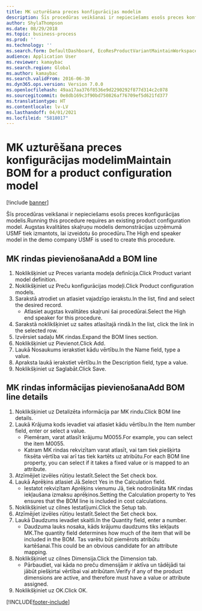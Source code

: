 ```yaml
---
title: MK uzturēšana preces konfigurācijas modelim
description: Šīs procedūras veikšanai ir nepieciešams esošs preces konfigurācijas modelis.
author: ShylaThompson
ms.date: 08/29/2018
ms.topic: business-process
ms.prod: ''
ms.technology: ''
ms.search.form: DefaultDashboard, EcoResProductVariantMaintainWorkspace, PCProductConfigurationModelListPage, PCProductConfigurationModelDetails, PCBOMLineDetails, InventItemIdLookupSimple
audience: Application User
ms.reviewer: kamaybac
ms.search.region: Global
ms.author: kamaybac
ms.search.validFrom: 2016-06-30
ms.dyn365.ops.version: Version 7.0.0
ms.openlocfilehash: 49aa17aa376f8536e9d2290292f877d314c2c078
ms.sourcegitcommit: 0e8db169c3f90bd750826af76709ef5d621fd377
ms.translationtype: HT
ms.contentlocale: lv-LV
ms.lasthandoff: 04/01/2021
ms.locfileid: "5818017"
---
```

# <a name="maintain-bom-for-a-product-configuration-model"></a><span data-ttu-id="a1829-103">MK uzturēšana preces konfigurācijas modelim</span><span class="sxs-lookup"><span data-stu-id="a1829-103">Maintain BOM for a product configuration model</span></span>

[!include [banner](../../includes/banner.md)]

<span data-ttu-id="a1829-104">Šīs procedūras veikšanai ir nepieciešams esošs preces konfigurācijas modelis.</span><span class="sxs-lookup"><span data-stu-id="a1829-104">Running this procedure requires an existing product configuration model.</span></span> <span data-ttu-id="a1829-105">Augstas kvalitātes skaļruņu modelis demonstrācijas uzņēmumā USMF tiek izmantots, lai izveidotu šo procedūru.</span><span class="sxs-lookup"><span data-stu-id="a1829-105">The High end speaker model in the demo company USMF is used to create this procedure.</span></span>


## <a name="add-a-bom-line"></a><span data-ttu-id="a1829-106">MK rindas pievienošana</span><span class="sxs-lookup"><span data-stu-id="a1829-106">Add a BOM line</span></span>
1. <span data-ttu-id="a1829-107">Noklikšķiniet uz Preces varianta modeļa definīcija.</span><span class="sxs-lookup"><span data-stu-id="a1829-107">Click Product variant model definition.</span></span>
2. <span data-ttu-id="a1829-108">Noklikšķiniet uz Preču konfigurācijas modeļi.</span><span class="sxs-lookup"><span data-stu-id="a1829-108">Click Product configuration models.</span></span>
3. <span data-ttu-id="a1829-109">Sarakstā atrodiet un atlasiet vajadzīgo ierakstu.</span><span class="sxs-lookup"><span data-stu-id="a1829-109">In the list, find and select the desired record.</span></span>
    * <span data-ttu-id="a1829-110">Atlasiet augstas kvalitātes skaļruni šai procedūrai.</span><span class="sxs-lookup"><span data-stu-id="a1829-110">Select the High end speaker for this procedure.</span></span>  
4. <span data-ttu-id="a1829-111">Sarakstā noklikšķiniet uz saites atlasītajā rindā.</span><span class="sxs-lookup"><span data-stu-id="a1829-111">In the list, click the link in the selected row.</span></span>
5. <span data-ttu-id="a1829-112">Izvērsiet sadaļu MK rindas.</span><span class="sxs-lookup"><span data-stu-id="a1829-112">Expand the BOM lines section.</span></span>
6. <span data-ttu-id="a1829-113">Noklikšķiniet uz Pievienot.</span><span class="sxs-lookup"><span data-stu-id="a1829-113">Click Add.</span></span>
7. <span data-ttu-id="a1829-114">Laukā Nosaukums ierakstiet kādu vērtību.</span><span class="sxs-lookup"><span data-stu-id="a1829-114">In the Name field, type a value.</span></span>
8. <span data-ttu-id="a1829-115">Apraksta laukā ierakstiet vērtību.</span><span class="sxs-lookup"><span data-stu-id="a1829-115">In the Description field, type a value.</span></span>
9. <span data-ttu-id="a1829-116">Noklikšķiniet uz Saglabāt.</span><span class="sxs-lookup"><span data-stu-id="a1829-116">Click Save.</span></span>

## <a name="add-bom-line-details"></a><span data-ttu-id="a1829-117">MK rindas informācijas pievienošana</span><span class="sxs-lookup"><span data-stu-id="a1829-117">Add BOM line details</span></span>
1. <span data-ttu-id="a1829-118">Noklikšķiniet uz Detalizēta informācija par MK rindu.</span><span class="sxs-lookup"><span data-stu-id="a1829-118">Click BOM line details.</span></span>
2. <span data-ttu-id="a1829-119">Laukā Krājuma kods ievadiet vai atlasiet kādu vērtību.</span><span class="sxs-lookup"><span data-stu-id="a1829-119">In the Item number field, enter or select a value.</span></span>
    * <span data-ttu-id="a1829-120">Piemēram, varat atlasīt krājumu M0055.</span><span class="sxs-lookup"><span data-stu-id="a1829-120">For example, you can select the item M0055.</span></span>  
    * <span data-ttu-id="a1829-121">Katram MK rindas rekvizītam varat atlasīt, vai tam tiek piešķirta fiksēta vērtība vai arī tas tiek kartēts uz atribūtu.</span><span class="sxs-lookup"><span data-stu-id="a1829-121">For each BOM line property, you can select if it takes a fixed value or is mapped to an attribute.</span></span>  
3. <span data-ttu-id="a1829-122">Atzīmējiet izvēles rūtiņu Iestatīt.</span><span class="sxs-lookup"><span data-stu-id="a1829-122">Select the Set check box.</span></span>
4. <span data-ttu-id="a1829-123">Laukā Aprēķins atlasiet Jā.</span><span class="sxs-lookup"><span data-stu-id="a1829-123">Select Yes in the Calculation field.</span></span>
    * <span data-ttu-id="a1829-124">Iestatot rekvizītam Aprēķins vienumu Jā, tiek nodrošināta MK rindas iekļaušana izmaksu aprēķinos.</span><span class="sxs-lookup"><span data-stu-id="a1829-124">Setting the Calculation property to Yes ensures that the BOM line is included in cost calculations.</span></span>  
5. <span data-ttu-id="a1829-125">Noklikšķiniet uz cilnes Iestatījumi.</span><span class="sxs-lookup"><span data-stu-id="a1829-125">Click the Setup tab.</span></span>
6. <span data-ttu-id="a1829-126">Atzīmējiet izvēles rūtiņu Iestatīt.</span><span class="sxs-lookup"><span data-stu-id="a1829-126">Select the Set check box.</span></span>
7. <span data-ttu-id="a1829-127">Laukā Daudzums ievadiet skaitli.</span><span class="sxs-lookup"><span data-stu-id="a1829-127">In the Quantity field, enter a number.</span></span>
    * <span data-ttu-id="a1829-128">Daudzuma lauks nosaka, kāds krājumu daudzums tiks iekļauts MK.</span><span class="sxs-lookup"><span data-stu-id="a1829-128">The quantity field determines how much of the item that will be included in the BOM.</span></span> <span data-ttu-id="a1829-129">Tas varētu būt piemērots atribūtu kartēšanai.</span><span class="sxs-lookup"><span data-stu-id="a1829-129">This could be an obvious candidate for an attribute mapping.</span></span>  
8. <span data-ttu-id="a1829-130">Noklikšķiniet uz cilnes Dimensija.</span><span class="sxs-lookup"><span data-stu-id="a1829-130">Click the Dimension tab.</span></span>
    * <span data-ttu-id="a1829-131">Pārbaudiet, vai kāda no preču dimensijām ir aktīva un tādējādi tai jābūt piešķirtai vērtībai vai atribūtam.</span><span class="sxs-lookup"><span data-stu-id="a1829-131">Verify if any of the product dimensions are active,  and therefore must have a value or attribute assigned.</span></span>  
9. <span data-ttu-id="a1829-132">Noklikšķiniet uz OK.</span><span class="sxs-lookup"><span data-stu-id="a1829-132">Click OK.</span></span>



[!INCLUDE[footer-include](../../../includes/footer-banner.md)]